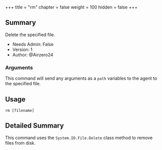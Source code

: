 +++
title = "rm"
chapter = false
weight = 100
hidden = false
+++

## Summary

Delete the specified file. 
- Needs Admin: False  
- Version: 1  
- Author: @Airzero24

### Arguments
This command will send any arguments as a `path` variables to the agent to the specified file.

## Usage

```
rm [filename]
```


## Detailed Summary
This command uses the `System.IO.File.Delete` class method to remove files from disk.
